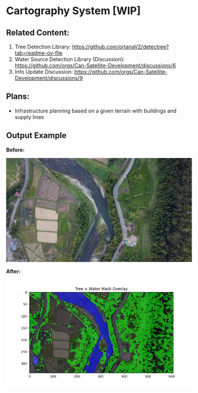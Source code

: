 # Cartography System [WIP]
## Related Content:
1. Tree Detection Library: https://github.com/ortanaV2/detectree?tab=readme-ov-file
2. Water Source Detection Library (Discussion): https://github.com/orgs/Can-Satellite-Development/discussions/6
3. Info Update Discussion: https://github.com/orgs/Can-Satellite-Development/discussions/9
## Plans:
- Infrastructure planning based on a given terrain with buildings and supply lines
## Output Example
**Before:**

![](https://github.com/Can-Satellite-Development/Cartography-System/blob/main/mocking-examples/main2.png?raw=true)

**After:**

![](https://github.com/Can-Satellite-Development/Cartography-System/blob/main/output%20examples/result1.png?raw=true)
